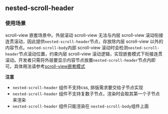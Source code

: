 ## nested-scroll-header

<!-- UTSCOMJSON.nested-scroll-header.description -->

<!-- UTSCOMJSON.nested-scroll-header.attribute -->

<!-- UTSCOMJSON.nested-scroll-header.event -->

### 使用场景

scroll-view 嵌套场景中。外层滚动 scroll-view 无法与内层 scroll-view 滚动衔接连贯滚动，因此提供`nested-scroll-header`节点，存放除内层 scroll-view 以外的内容节点。`nested-scroll-body`内部 scroll-view 滚动时会检测`nested-scroll-header`节点滚动位置，约束内层 scroll-view 滚动逻辑，实现嵌套模式下衔接连贯滚动。开发者只需将外层要显示内容节点放置`nested-scroll-header`节点内即可。具体用法请参考[scroll-view嵌套模式](https://doc.dcloud.net.cn/uni-app-x/component/scroll-view.html#nested-scroll-view)

**注意**

+ `nested-scroll-header` 组件不支持css, 排版需求要交给子节点实现
+ `nested-scroll-header` 组件不支持复数子节点，渲染时会取其第一个子节点来渲染
+ `nested-scroll-header` 组件只能渲染在 `nested-scroll-body`组件上面

<!-- UTSCOMJSON.nested-scroll-header.compatibility -->

<!-- UTSCOMJSON.nested-scroll-header.children -->

<!-- UTSCOMJSON.nested-scroll-header.example -->

<!-- UTSCOMJSON.nested-scroll-header.reference -->
